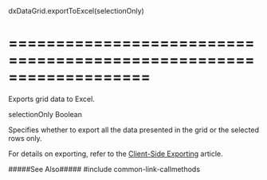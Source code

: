 <!--id-->dxDataGrid.exportToExcel(selectionOnly)<!--/id-->
===================================================================
===================================================================

<!--shortDescription-->
Exports grid data to Excel.
<!--/shortDescription-->

<!--paramName1-->selectionOnly<!--/paramName1-->
<!--paramType1-->Boolean<!--/paramType1-->
<!--paramDescription1-->
Specifies whether to export all the data presented in the grid or the selected rows only.
<!--/paramDescription1-->

<!--fullDescription-->
For details on exporting, refer to the [Client-Side Exporting](/Documentation/Guide/Widgets/DataGrid/Client-Side_Exporting/) article.

#####See Also#####
#include common-link-callmethods
<!--/fullDescription-->